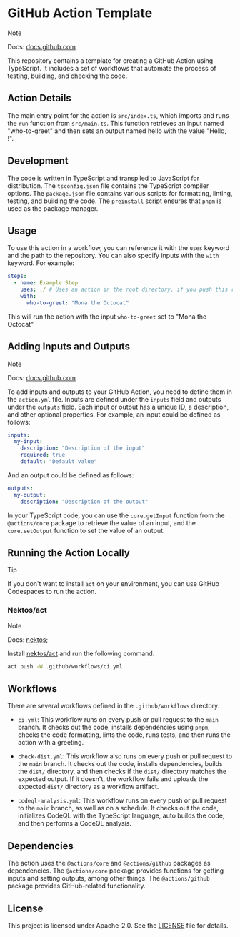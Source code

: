 # GitHub Action Template

> [!NOTE]
> Docs: [docs.github.com](https://docs.github.com/en/actions/creating-actions/creating-a-javascript-action)

This repository contains a template for creating a GitHub Action using TypeScript.
It includes a set of workflows that
automate the process of testing, building, and checking the code.

## Action Details

The main entry point for the action is `src/index.ts`, which imports and runs the `run` function from `src/main.ts`.
This function retrieves an input named "who-to-greet"
and then sets an output named hello with the value "Hello, <who-to-greet>!".

## Development

The code is written in TypeScript and transpiled to JavaScript for distribution.
The `tsconfig.json` file contains the
TypeScript compiler options.
The `package.json` file contains various scripts for formatting, linting, testing, and
building the code.
The `preinstall` script ensures that `pnpm` is used as the package manager.

## Usage

To use this action in a workflow, you can reference it with the `uses` keyword and the path to the repository.
You can
also specify inputs with the `with` keyword.
For example:

```yaml
steps:
  - name: Example Step
    uses: ./ # Uses an action in the root directory, if you push this repository to GitHub, you can use the following: uses: <username>/gh-action-template@v1
    with:
      who-to-greet: "Mona the Octocat"
```

This will run the action with the input `who-to-greet` set to "Mona the Octocat"

## Adding Inputs and Outputs

> [!NOTE]
> Docs: [docs.github.com](https://docs.github.com/en/actions/creating-actions/metadata-syntax-for-github-actions)

To add inputs and outputs to your GitHub Action, you need to define them in the `action.yml` file.
Inputs are defined
under the `inputs` field and outputs under the `outputs` field.
Each input or output has a unique ID, a description, and
other optional properties.
For example, an input could be defined as follows:

```yaml
inputs:
  my-input:
    description: "Description of the input"
    required: true
    default: "Default value"
```

And an output could be defined as follows:

```yaml
outputs:
  my-output:
    description: "Description of the output"
```

In your TypeScript code, you can use the `core.getInput` function from the `@actions/core` package to retrieve the value
of an input, and the `core.setOutput` function to set the value of an output.

## Running the Action Locally

> [!TIP]
> If you don't want to install `act` on your environment, you can use GitHub Codespaces to run the action.

### Nektos/act

> [!NOTE]
> Docs: [nektos](https://nektosact.com/introduction.html);

Install [nektos/act](https://github.com/nektos/act) and run the following command:

```bash
act push -W .github/workflows/ci.yml
```

## Workflows

There are several workflows defined in the `.github/workflows` directory:

- `ci.yml`: This workflow runs on every push or pull request to the `main` branch.
  It checks out the code, installs
  dependencies using `pnpm`, checks the code formatting, lints the code, runs tests, and then runs the action with a
  greeting.

- `check-dist.yml`: This workflow also runs on every push or pull request to the `main` branch.
  It checks out the code,
  installs dependencies, builds the `dist/` directory, and then checks if the `dist/` directory matches the expected
  output.
  If it doesn't, the workflow fails and uploads the expected `dist/` directory as a workflow artifact.

- `codeql-analysis.yml`: This workflow runs on every push or pull request to the `main` branch, as well as on a
  schedule.
  It checks out the code, initializes CodeQL with the TypeScript language, auto builds the code, and then
  performs a CodeQL analysis.

## Dependencies

The action uses the `@actions/core` and `@actions/github` packages as dependencies.
The `@actions/core` package provides
functions for getting inputs and setting outputs, among other things.
The `@actions/github` package provides
GitHub-related functionality.

## License

This project is licensed under Apache-2.0. See the [LICENSE](LICENSE) file for details.